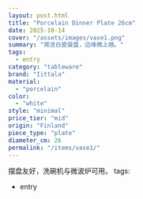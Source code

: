 ```yaml
---
layout: post.html
title: "Porcelain Dinner Plate 26cm"
date: 2025-10-14
cover: "/assets/images/vase1.png"
summary: "简洁白瓷餐盘，边缘微上翘。"
tags:
  - entry
category: "tableware"
brand: "Iittala"
material:
  - "porcelain"
color:
  - "white"
style: "minimal"
price_tier: "mid"
origin: "Finland"
piece_type: "plate"
diameter_cm: 26
permalink: "/items/vase1/"
---
```

摆盘友好，洗碗机与微波炉可用。
tags:
  - entry

